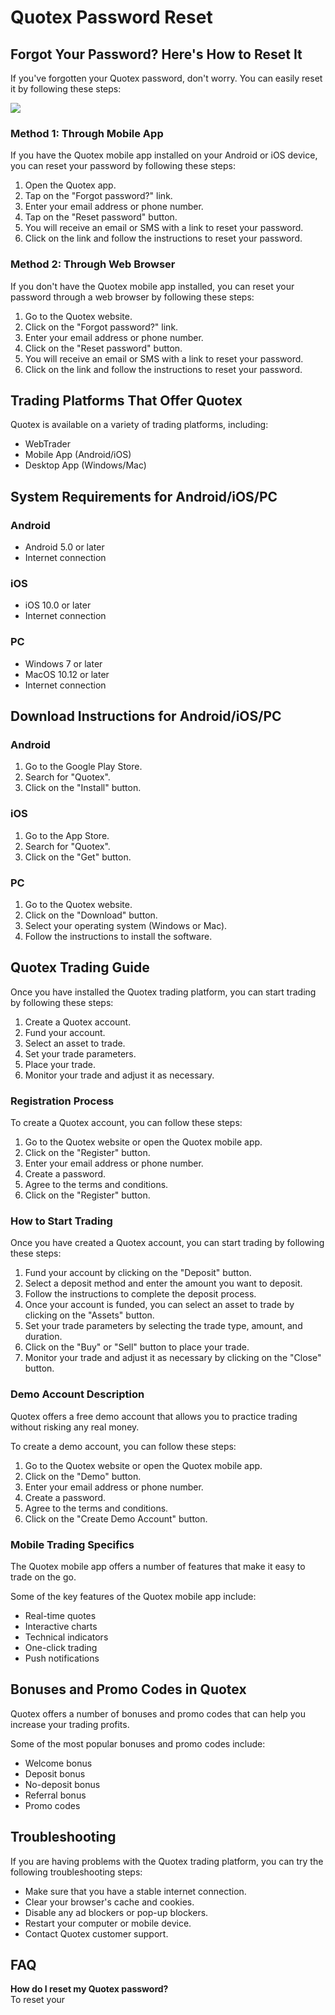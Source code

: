 # Quotex Password Reset

## Forgot Your Password? Here\'s How to Reset It

If you\'ve forgotten your Quotex password, don\'t worry. You can easily
reset it by following these steps:

[![](https://static.quotex.io/files/4_en/300_250.jpg)](https://traff.sbs/brokerqxlid)

### Method 1: Through Mobile App

If you have the Quotex mobile app installed on your Android or iOS
device, you can reset your password by following these steps:

1.  Open the Quotex app.
2.  Tap on the "Forgot password?" link.
3.  Enter your email address or phone number.
4.  Tap on the "Reset password" button.
5.  You will receive an email or SMS with a link to reset your password.
6.  Click on the link and follow the instructions to reset your
    password.

### Method 2: Through Web Browser

If you don\'t have the Quotex mobile app installed, you can reset your
password through a web browser by following these steps:

1.  Go to the Quotex website.
2.  Click on the "Forgot password?" link.
3.  Enter your email address or phone number.
4.  Click on the "Reset password" button.
5.  You will receive an email or SMS with a link to reset your password.
6.  Click on the link and follow the instructions to reset your
    password.

## Trading Platforms That Offer Quotex

Quotex is available on a variety of trading platforms, including:

-   WebTrader
-   Mobile App (Android/iOS)
-   Desktop App (Windows/Mac)

## System Requirements for Android/iOS/PC

### Android

-   Android 5.0 or later
-   Internet connection

### iOS

-   iOS 10.0 or later
-   Internet connection

### PC

-   Windows 7 or later
-   MacOS 10.12 or later
-   Internet connection

## Download Instructions for Android/iOS/PC

### Android

1.  Go to the Google Play Store.
2.  Search for "Quotex".
3.  Click on the "Install" button.

### iOS

1.  Go to the App Store.
2.  Search for "Quotex".
3.  Click on the "Get" button.

### PC

1.  Go to the Quotex website.
2.  Click on the "Download" button.
3.  Select your operating system (Windows or Mac).
4.  Follow the instructions to install the software.

## Quotex Trading Guide

Once you have installed the Quotex trading platform, you can start
trading by following these steps:

1.  Create a Quotex account.
2.  Fund your account.
3.  Select an asset to trade.
4.  Set your trade parameters.
5.  Place your trade.
6.  Monitor your trade and adjust it as necessary.

### Registration Process

To create a Quotex account, you can follow these steps:

1.  Go to the Quotex website or open the Quotex mobile app.
2.  Click on the "Register" button.
3.  Enter your email address or phone number.
4.  Create a password.
5.  Agree to the terms and conditions.
6.  Click on the "Register" button.

### How to Start Trading

Once you have created a Quotex account, you can start trading by
following these steps:

1.  Fund your account by clicking on the "Deposit" button.
2.  Select a deposit method and enter the amount you want to deposit.
3.  Follow the instructions to complete the deposit process.
4.  Once your account is funded, you can select an asset to trade by
    clicking on the "Assets" button.
5.  Set your trade parameters by selecting the trade type, amount, and
    duration.
6.  Click on the "Buy" or "Sell" button to place your trade.
7.  Monitor your trade and adjust it as necessary by clicking on the
    "Close" button.

### Demo Account Description

Quotex offers a free demo account that allows you to practice trading
without risking any real money.

To create a demo account, you can follow these steps:

1.  Go to the Quotex website or open the Quotex mobile app.
2.  Click on the "Demo" button.
3.  Enter your email address or phone number.
4.  Create a password.
5.  Agree to the terms and conditions.
6.  Click on the "Create Demo Account" button.

### Mobile Trading Specifics

The Quotex mobile app offers a number of features that make it easy to
trade on the go.

Some of the key features of the Quotex mobile app include:

-   Real-time quotes
-   Interactive charts
-   Technical indicators
-   One-click trading
-   Push notifications

## Bonuses and Promo Codes in Quotex

Quotex offers a number of bonuses and promo codes that can help you
increase your trading profits.

Some of the most popular bonuses and promo codes include:

-   Welcome bonus
-   Deposit bonus
-   No-deposit bonus
-   Referral bonus
-   Promo codes

## Troubleshooting

If you are having problems with the Quotex trading platform, you can try
the following troubleshooting steps:

-   Make sure that you have a stable internet connection.
-   Clear your browser\'s cache and cookies.
-   Disable any ad blockers or pop-up blockers.
-   Restart your computer or mobile device.
-   Contact Quotex customer support.

## FAQ

**How do I reset my Quotex password?**\
To reset your

